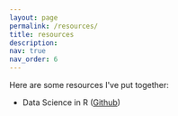 ```yaml
---
layout: page
permalink: /resources/
title: resources
description: 
nav: true
nav_order: 6
---
```


Here are some resources I've put together:

- Data Science in R 
([Github](https://github.com/yamachang/R_workshop_2021fall))
